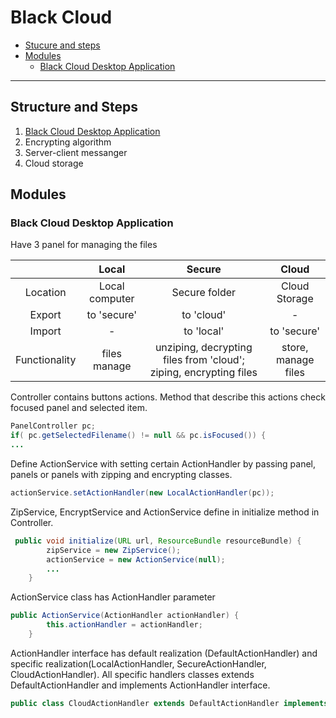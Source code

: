 Black Cloud 
=====================
- [Stucure and steps](#structure-and-steps)
- [Modules](#modules)
    - [Black Cloud Desktop Application](#black-cloud-desktop-application)
---------------------

## Structure and Steps

1) [Black Cloud Desktop Application](####black-cloud-desktop-application)
2) Encrypting algorithm
3) Server-client messanger
4) Cloud storage

## Modules

### Black Cloud Desktop Application

Have 3 panel for managing the files

| |Local|Secure|Cloud|
|:---:|:---:|:---:|:---:|
|Location|Local computer|Secure folder|Cloud Storage|
|Export| to 'secure' | to 'cloud' | - |  
|Import| - | to 'local' | to 'secure' |
|Functionality| files manage | unziping, decrypting files from 'cloud'; ziping, encrypting files| store, manage files |

Controller contains buttons actions. 
Method that describe this actions check focused panel and selected item.
```java
PanelController pc;
if( pc.getSelectedFilename() != null && pc.isFocused()) {
...
```
Define ActionService with setting certain ActionHandler by passing panel, panels or panels with zipping and encrypting classes.
```java
actionService.setActionHandler(new LocalActionHandler(pc));
```
ZipService, EncryptService and ActionService define in initialize method in Controller.
```java
 public void initialize(URL url, ResourceBundle resourceBundle) {
        zipService = new ZipService();
        actionService = new ActionService(null);
        ...
    }
```

ActionService class has ActionHandler parameter
```java
public ActionService(ActionHandler actionHandler) {
        this.actionHandler = actionHandler;
    }
```
ActionHandler interface has default realization (DefaultActionHandler) 
and specific realization(LocalActionHandler, SecureActionHandler, CloudActionHandler). All specific handlers classes 
extends DefaultActionHandler and implements ActionHandler interface.
```java
public class CloudActionHandler extends DefaultActionHandler implements ActionHandler
```